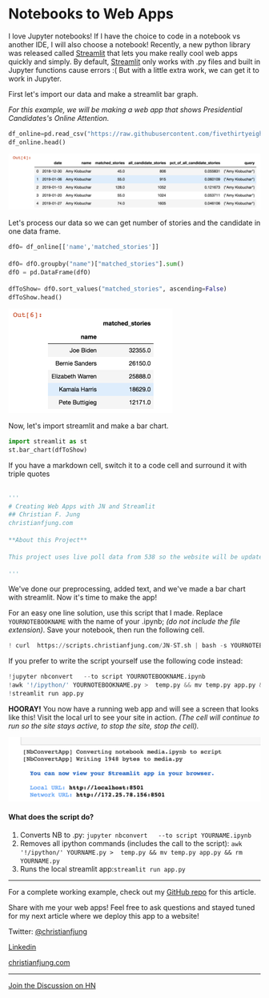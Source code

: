 # Notebooks to Web Apps

I love Jupyter notebooks!  If I have the choice to code in a notebook vs another IDE, I will also choose a notebook! Recently, a new python library was released called [Streamlit](https://www.streamlit.io/) that lets you make really cool web apps quickly and simply.  By default, [Streamlit](https://www.streamlit.io/) only works with .py files and built in Jupyter functions cause errors :(  But with a little extra work, we can get it to work  in Jupyter. 



First let's import our data and make a streamlit bar graph. 

*For this example, we will be making a web app that shows Presidential Candidates's Online Attention.*

```python
df_online=pd.read_csv("https://raw.githubusercontent.com/fivethirtyeight/data/master/media-mentions-2020/online_weekly.csv")
df_online.head()
```

![image-20200206142548639](article.assets/image-20200206142548639.png)

Let's process our data  so we can get number of stories and the candidate in one data frame. 

```python
dfO= df_online[['name','matched_stories']]

dfO= dfO.groupby("name")["matched_stories"].sum()
dfO = pd.DataFrame(dfO)

dfToShow= dfO.sort_values("matched_stories", ascending=False)
dfToShow.head()
```

<img src="article.assets/image-20200206142857331.png" alt="image-20200206142857331" style="zoom:50%;" />



Now, let's import streamlit and make a bar chart. 

```python
import streamlit as st
st.bar_chart(dfToShow)
```



If you have a markdown cell, switch it to a code cell and surround it with triple quotes 

```python

'''
# Creating Web Apps with JN and Streamlit
## Christian F. Jung
christianfjung.com

**About this Project** 

This project uses live poll data from 538 so the website will be update constantly!

'''
```



We've done our preprocessing, added text, and  we've made a bar chart with streamlit. Now it's time to make the app!



For an easy one line solution, use this script that I made. Replace `YOURNOTEBOOKNAME` with the name of your .ipynb; *(do not include the file extension)*. Save your notebook, then run the following cell. 

```python
! curl  https://scripts.christianfjung.com/JN-ST.sh | bash -s YOURNOTEBOOKNAME
```



If you prefer to write the script yourself use the following code instead:

```python
!jupyter nbconvert   --to script YOURNOTEBOOKNAME.ipynb
!awk '!/ipython/' YOURNOTEBOOKNAME.py >  temp.py && mv temp.py app.py && rm YOURNOTEBOOKNAME.py
!streamlit run app.py

```



**HOORAY!** You now have a running web app and will see a screen that looks like this! Visit the local url to see your site in action. *(The cell will continue to run so the site stays active, to stop the site, stop the cell).*

![image-20200206144336077](article.assets/image-20200206144336077.png)





#### What does the script do?

1. Converts NB to .py: `jupyter nbconvert   --to script YOURNAME.ipynb`
2. Removes all ipython commands (includes the call to the script):
   `awk '!/ipython/' YOURNAME.py >  temp.py && mv temp.py app.py && rm YOURNAME.py`
4. Runs the local streamlit app:`streamlit run app.py`



---

For a complete working example, check out my [GitHub repo](https://github.com/ChristianFJung/NotebookToWebApp) for this article. 

Share with me your web apps!  Feel free to ask questions and stayed tuned for my next article where we deploy this app to a website!

Twitter: [@christianfjung](http://twitter.christianfjung.com)

[Linkedin](https://www.linkedin.com/in/christianfjung/)

[christianfjung.com](http://christianfjung.com)

---
[Join the Discussion on HN](https://news.ycombinator.com/item?id=22279503)

